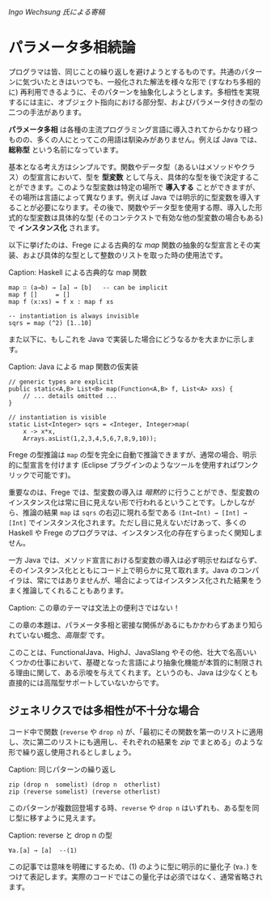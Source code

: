 _Ingo Wechsung 氏による寄稿_

# パラメータ多相続論

プログラマは皆、同じことの繰り返しを避けようとするものです。共通のパターンに気づいたときはいつでも、一般化された解法を様々な形で (すなわち多相的に) 再利用できるように、そのパターンを抽象化しようとします。多相性を実現するには主に、オブジェクト指向における部分型、およびパラメータ付きの型の二つの手法があります。

__パラメータ多相__ は各種の主流プログラミング言語に導入されてからかなり経つものの、多くの人にとってこの用語は馴染みがありません。例えば Java では、__総称型__ という名前になっています。

基本となる考え方はシンプルです。関数やデータ型（あるいはメソッドやクラス）の型宣言において、型を __型変数__ として与え、具体的な型を後で決定することができます。このような型変数は特定の場所で __導入する__ ことができますが、その場所は言語によって異なります。例えば Java では明示的に型変数を導入することが必要になります。その後で、関数やデータ型を使用する際、導入した形式的な型変数は具体的な型 (そのコンテクストで有効な他の型変数の場合もある) で __インスタンス化__ されます。

以下に挙げたのは、Frege による古典的な _map_ 関数の抽象的な型宣言とその実装、および具体的な型として整数のリストを取った時の使用法です。

Caption: Haskell による古典的な map 関数

```
map ∷ (a→b) → [a] → [b]   -- can be implicit
map f []     = []
map f (x:xs) = f x : map f xs

-- instantiation is always invisible
sqrs = map (^2) [1..10]
```
また以下に、もしこれを Java で実装した場合にどうなるかを大まかに示します。

Caption: Java による map 関数の仮実装

```
// generic types are explicit
public static<A,B> List<B> map(Function<A,B> f, List<A> xxs) {
    // ... details omitted ...
}

// instantiation is visible
static List<Integer> sqrs = <Integer, Integer>map(
	x -> x*x,
	Arrays.asList(1,2,3,4,5,6,7,8,9,10));
```

Frege の型推論は `map` の型を完全に自動で推論できますが、通常の場合、明示的に型宣言を付けます (Eclipse プラグインのようなツールを使用すればワンクリックで可能です)。

重要なのは、Frege では、型変数の導入は _暗黙的_ に行うことができ、型変数のインスタンス化は常に目に見えない形で行われるということです。しかしながら、推論の結果 `map` は `sqrs` の右辺に現れる型である `(Int→Int) → [Int] → [Int]` でインスタンス化されます。ただし目に見えないだけあって、多くの Haskell や Frege のプログラマは、インスタンス化の存在すらまったく関知しません。

一方 Java では、メソッド宣言における型変数の導入は必ず明示せねばならず、そのインスタンス化とともにコード上で明らかに見て取れます。Java のコンパイラは、常にではありませんが、場合によってはインスタンス化された結果をうまく推論してくれることもあります。

Caption: この章のテーマは文法上の便利さではない！

この章の本題は、パラメータ多相と密接な関係があるにもかかわらずあまり知られていない概念、_高階型_ です。

このことは、FunctionalJava、HighJ、JavaSlang やその他、壮大で名高いいくつかの仕事において、基礎となった言語により抽象化機能が本質的に制限される理由に関して、ある示唆を与えてくれます。というのも、Java は少なくとも直接的には高階型サポートしていないからです。

## ジェネリクスでは多相性が不十分な場合

コード中で関数 (`reverse` や `drop n`) が、「最初にその関数を第一のリストに適用し、次に第二のリストにも適用し、それぞれの結果を _zip_ でまとめる」のような形で繰り返し使用されるとしましょう。

Caption: 同じパターンの繰り返し

```
zip (drop n  somelist) (drop n  otherlist)
zip (reverse somelist) (reverse otherlist)
```

このパターンが複数回登場する時、`reverse` や `drop n` はいずれも、ある型を同じ型に移すように見えます。

Caption: reverse と drop n の型

```
∀a.[a] → [a]  --(1)
```

この記事では意味を明確にするため、(1) のように型に明示的に量化子 (`∀a.`) をつけて表記します。実際のコードではこの量化子は必須ではなく、通常省略されます。

